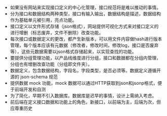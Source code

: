 - 如果没有网站来实现接口定义的中心化管理，接口规范将是难以推动的事情。
- 分为接口和数据结构两种类型，接口有输入输出，数据结构是描述，数据结构作为基础单元被引用，亮点功能。
- 接口定义以文件形式存储（json格式），网站提供可视化方式来对接口定义的进行增删（标志废弃，文件不删除）改查功能。
- 每次接口或数据定义的更改，都产生新版本，可以用文件内容做hash进行版本管理，每个版本应该有元数据（修改者，修改时间，修改log，接口是否废弃等），这些元数据需要以json格式存储起来，以实现查找的功能。
- 要提供分组管理功能，以产品线维度进行分组，接口和数据都在分组内管理，分组也有增删改查功能（分组即文件夹）。
- 数据定义，包含数据结构，字段名，字段类型，是否必须等。数据定义遵循开源的 json-schema 规范
- 提供数据 mock 功能，mock 数据可以通过HTTP获取到json和jsonp格式，便于前端开发和自测
- 为了简化，早期不引入数据库。数据库是迟早的事情，设计上需纳入考虑。
- 前后端在定义接口数据和功能上的角色，新接口，以前端为主，后端为次，但应尊重历史